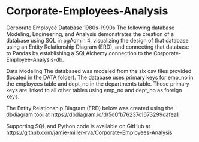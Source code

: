 # Corporate-Employees-Analysis
Corporate Employee Database 1980s-1990s
The following database Modeling, Engineering, and Analysis demonstrates the creation of a database using SQL in pgAdmin 4, visualizing the design of that database using an Entity Relationship Diagram (ERD), and connecting that database to Pandas by establishing a SQLAlchemy connection to the Corporate-Employee-Analysis-db.

Data Modeling
The databased was modeled from the six csv files provided (located in the DATA folder). The database uses primary keys for emp_no in the employees table and dept_no in the departments table. Those primary keys are linked to all other tables using emp_no and dept_no as foreign keys.

The Entity Relationship Diagram (ERD) below was created using the dbdiagram tool at https://dbdiagram.io/d/5d0fb76237c1673299dafea1

Supporting SQL and Python code is available on GitHub at https://github.com/jamie-miller-rva/Corporate-Employees-Analysis
